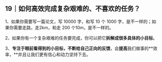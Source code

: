 ## 19｜如何高效完成复杂艰难的、不喜欢的任务？

1、如果你需要写一篇论文，写 10000 字，和写 10 个 1000 字，是不一样的；如果你需要走路，走2km，和走 200 个10m，是不一样的。

2、如果你有一个复杂艰难的任务要完成，你可以把它**拆解成很多具体的小目标**。

3、**专注于眼前看得到的小目标，不断给自己正向的反馈**，会**提高**我们做事的**效率，**并且让我们更有信心和动力坚持下去。

